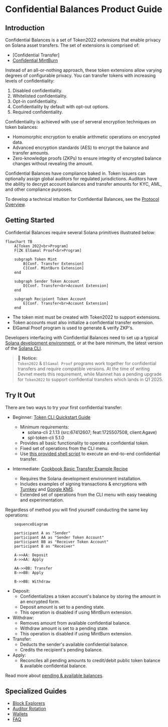 # Confidential Balances Product Guide

## Introduction
Confidential Balances is a set of Token2022 extensions that enable privacy on Solana asset transfers. The set of extensions is comprised of:
- [Confidential Transfer]
- [Confidential MintBurn](https://github.com/solana-labs/solana-program-library/issues/6879)

Instead of an all-or-nothing approach, these token extensions allow varying degrees of configurable privacy. You can transfer tokens with increasing levels of confidentiality:
1. Disabled confidentiality.
1. Whitelisted confidentiality.
1. Opt-in confidentiality.
1. Confidentiality by default with opt-out options.
1. Required confidentiality.

Confidentiality is achieved with use of serveral encryption techniques on token balances:
- Homomorphic encryption to enable arithmetic operations on encrypted data.
- Advanced encryption standards (AES) to encrypt the balance and transfer amounts.
- Zero-knowledge proofs (ZKPs) to ensure integrity of encrypted balance changes without revealing the amount.

Confidential Balances have compliance baked in. Token issuers can optionally assign global auditors for regulated jurisdictions. Auditors have the ability to decrypt account balances and transfer amounts for KYC, AML, and other compliance purposes.

To develop a technical intuition for Confidential Balances, see the [Protocol Overview](https://spl.solana.com/confidential-token/deep-dive/overview).


## Getting Started
Confidential Balances require several Solana primitives illustrated below:
```mermaid
flowchart TB
    A[Token 2022<br>Program]
    F[ZK ElGamal Proof<br>Program]

    subgraph Token Mint
        B[Conf. Transfer Extension]
        C[Conf. MintBurn Extension]
    end

    subgraph Sender Token Account
        D[Conf. Transfer<br>Account Extension]
    end
    
    subgraph Recipient Token Account
        E[Conf. Transfer<br>Account Extension]
    end
```
- The token mint must be created with Token2022 to support extensions.
- Token accounts must also initialize a confidential transfer extension.
- ElGamal Proof program is used to generate & verify ZKP's.

Developers interfacing with Confidential Balances need to set up a typical [Solana development environment](https://solana.com/docs/intro/installation#install-dependencies), or at the bare minimum, the latest version of the [Solana CLI](https://solana.com/docs/intro/installation#install-the-solana-cli).

> 🚧 **Notice:**  
> `Token2022` & `ElGamal Proof` programs work together for confidential transfers and require compatible versions. At the time of writing Devnet meets this requirement, while Mainnet has a pending upgrade for `Token2022` to support confidential transfers which lands in Q1 2025.


## Try It Out
There are two ways to try your first confidential transfer:
- Beginner: [Token CLI Quickstart Guide](https://spl.solana.com/confidential-token/quickstart)
    - Minimum requirements:
        - solana-cli 2.1.13 (src:67412607; feat:1725507508, client:Agave)
        - spl-token-cli 5.1.0
    - Provides all basic functionality to operate a confidential token.
    - Fixed set of operations from the CLI menu.
    - Use [this provided shell script](https://github.com/solana-program/token-2022/blob/main/clients/cli/examples/confidential-transfer.sh) to execute an end-to-end confidential transfer.

- Intermediate: [Cookbook Basic Transfer Example Recipe](recipes.md#L12)
    - Requires the Solana development environment installation.
    - Includes examples of signing transactions & encryptions with [Turnkey](https://www.turnkey.com/) and [Google KMS](https://cloud.google.com/security/products/security-key-management?hl=en).
    - Extended set of operations from the CLI menu with easy tweaking and experimentation.

Regardless of method you will find yourself conducting the same key operations:
```mermaid
    sequenceDiagram

    participant A as "Sender"
    participant AA as "Sender Token Account"
    participant BB as "Receiver Token Account"
    participant B as "Receiver"

    A->>AA: Deposit
    A->>AA: Apply

    AA->>BB: Transfer
    B->>BB: Apply

    B->>BB: Withdraw

```
- Deposit:
    - Confidentializes a token account's balance by storing the amount in an encrypted form.
    - Deposit amount is set to a pending state.
    - This operation is disabled if using MintBurn extension.
- Withdraw:
    - Removes amount from available confidential balance.
    - Withdraw amount is set to a pending state.
    - This operation is disabled if using MintBurn extension.
- Transfer:
    - Deducts the sender's available confidential balance.
    - Credits the recipient's pending balance.
- Apply:
    - Reconciles all pending amounts to credit/debit public token balance & available confidential balance.

Read more about [pending & available balances](https://spl.solana.com/confidential-token/deep-dive/encryption#account-state).

## Specialized Guides
- [Block Explorers](block_explorers.md)
- [Auditor Rotation](auditor_rotation.md)
- [Wallets](wallet_guide.md)
- [FAQ](FAQ.md)
